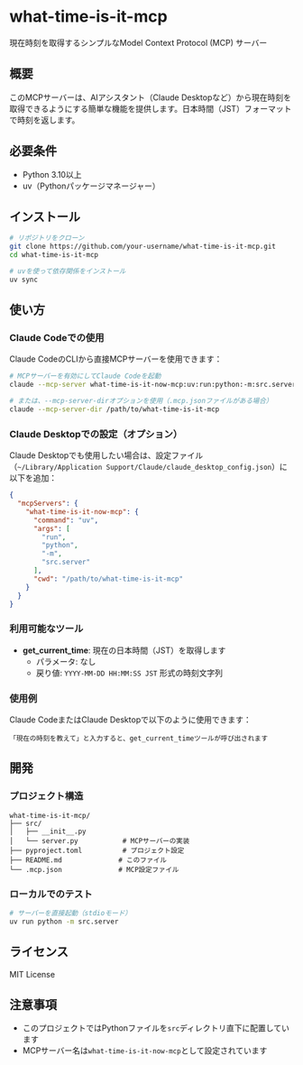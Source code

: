 # what-time-is-it-mcp

現在時刻を取得するシンプルなModel Context Protocol (MCP) サーバー

## 概要

このMCPサーバーは、AIアシスタント（Claude Desktopなど）から現在時刻を取得できるようにする簡単な機能を提供します。日本時間（JST）フォーマットで時刻を返します。

## 必要条件

- Python 3.10以上
- uv（Pythonパッケージマネージャー）

## インストール

```bash
# リポジトリをクローン
git clone https://github.com/your-username/what-time-is-it-mcp.git
cd what-time-is-it-mcp

# uvを使って依存関係をインストール
uv sync
```

## 使い方

### Claude Codeでの使用

Claude CodeのCLIから直接MCPサーバーを使用できます：

```bash
# MCPサーバーを有効にしてClaude Codeを起動
claude --mcp-server what-time-is-it-now-mcp:uv:run:python:-m:src.server:/path/to/what-time-is-it-mcp

# または、--mcp-server-dirオプションを使用（.mcp.jsonファイルがある場合）
claude --mcp-server-dir /path/to/what-time-is-it-mcp
```

### Claude Desktopでの設定（オプション）

Claude Desktopでも使用したい場合は、設定ファイル（`~/Library/Application Support/Claude/claude_desktop_config.json`）に以下を追加：

```json
{
  "mcpServers": {
    "what-time-is-it-now-mcp": {
      "command": "uv",
      "args": [
        "run",
        "python",
        "-m",
        "src.server"
      ],
      "cwd": "/path/to/what-time-is-it-mcp"
    }
  }
}
```

### 利用可能なツール

- **get_current_time**: 現在の日本時間（JST）を取得します
  - パラメータ: なし
  - 戻り値: `YYYY-MM-DD HH:MM:SS JST` 形式の時刻文字列

### 使用例

Claude CodeまたはClaude Desktopで以下のように使用できます：

```
「現在の時刻を教えて」と入力すると、get_current_timeツールが呼び出されます
```

## 開発

### プロジェクト構造

```
what-time-is-it-mcp/
├── src/
│   ├── __init__.py
│   └── server.py           # MCPサーバーの実装
├── pyproject.toml          # プロジェクト設定
├── README.md              # このファイル
└── .mcp.json              # MCP設定ファイル
```

### ローカルでのテスト

```bash
# サーバーを直接起動（stdioモード）
uv run python -m src.server
```

## ライセンス

MIT License

## 注意事項

- このプロジェクトではPythonファイルを`src`ディレクトリ直下に配置しています
- MCPサーバー名は`what-time-is-it-now-mcp`として設定されています